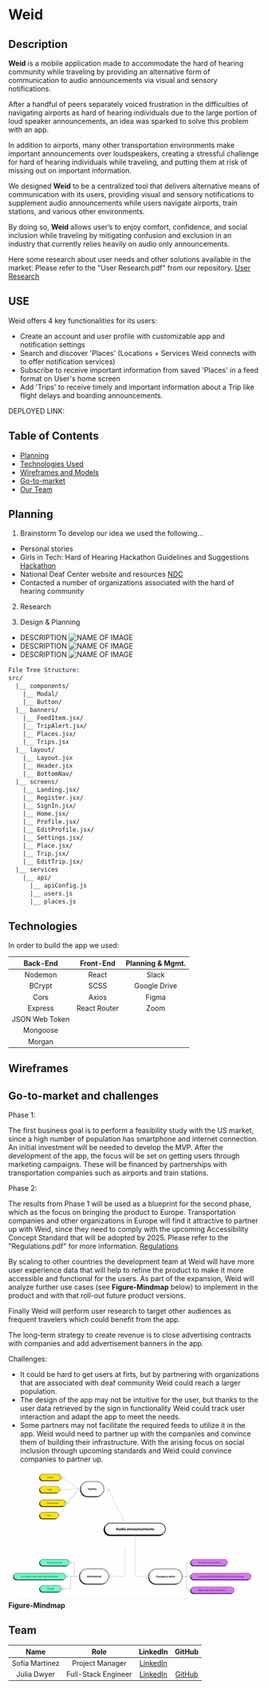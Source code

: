 # Weid

## Description

<strong>Weid</strong> is a mobile application made to accommodate the hard of hearing community while traveling by providing an alternative form of communication to audio announcements via visual and sensory notifications. 

After a handful of peers separately voiced frustration in the difficulties of navigating airports as hard of hearing individuals due to the large portion of loud speaker announcements, an idea was sparked to solve this problem with an app.

In addition to airports, many other transportation environments make important announcements over loudspeakers, creating a stressful challenge for hard of hearing individuals while traveling, and putting them at risk of missing out on important information.

We designed <strong>Weid</strong> to be a centralized tool that delivers alternative means of communication with its users, providing visual and sensory notifications to supplement audio announcements while users navigate airports, train stations, and various other environments.

By doing so, <strong>Weid</strong> allows user’s to enjoy comfort, confidence, and social inclusion while traveling by mitigating confusion and exclusion in an industry that currently relies heavily on audio only announcements.

Here some research about user needs and other solutions available in the market: Please refer to the "User Research.pdf" from our repository.
[User Research](https://github.com/gooliajulia/Hard-of-Hearing-Hackathon/blob/main/User%20Research.pdf)


## USE 
Weid offers 4 key functionalities for its users:
- Create an account and user profile with customizable app and notification settings
- Search and discover 'Places' (Locations + Services Weid connects with to offer notification services) 
- Subscribe to receive important information from saved 'Places' in a feed format on User's home screen
- Add 'Trips' to receive timely and important information about a Trip like flight delays and boarding announcements. 


DEPLOYED LINK:


## Table of Contents

- [Planning](#planning)
- [Technologies Used](#technologies)
- [Wireframes and Models](#wireframes)
- [Go-to-market](#go-to-market)
- [Our Team](#team)

## Planning

1. Brainstorm
To develop our idea we used the following...
- Personal stories
- Girls in Tech: Hard of Hearing Hackathon Guidelines and Suggestions [Hackathon](https://hard-of-hearing-hackathon.devpost.com/)
- National Deaf Center website and resources [NDC](https://www.nationaldeafcenter.org/)
- Contacted a number of organizations associated with the hard of hearing community

2. Research

3. Design & Planning



- DESCRIPTION
  ![NAME OF IMAGE](/IMG.png)
- DESCRIPTION
  ![NAME OF IMAGE](/IMG.png)
- DESCRIPTION
  ![NAME OF IMAGE](/IMG.png)



```
File Tree Structure:
src/
  |__ components/
    |__ Modal/
    |__ Button/
  |__ banners/
    |__ FeedItem.jsx/
    |__ TripAlert.jsx/
    |__ Places.jsx/
    |__ Trips.jsx
  |__ layout/
    |__ Layout.jsx
    |__ Header.jsx
    |__ BottomNav/
  |__ screens/
    |__ Landing.jsx/
    |__ Register.jsx/
    |__ SignIn.jsx/
    |__ Home.jsx/
    |__ Profile.jsx/
    |__ EditProfile.jsx/
    |__ Settings.jsx/
    |__ Place.jsx/
    |__ Trip.jsx/
    |__ EditTrip.jsx/
  |__ services
    |__ api/
      |__ apiConfig.js
      |__ users.js
      |__ places.js
```

## Technologies

In order to build the app we used:

|    Back-End    |  Front-End   | Planning & Mgmt. |
| :------------: | :----------: | :-------------: |
|    Nodemon     |     React    |      Slack      |
|     BCrypt     |     SCSS     |  Google Drive   |
|      Cors      |     Axios    |      Figma      |
|    Express     | React Router |      Zoom       |
| JSON Web Token |              |                 |
|    Mongoose    |              |                 |
|     Morgan     |              |                 |

## Wireframes


## Go-to-market and challenges

Phase 1: 

The first business goal is to perform a feasibility study with the US market, since a high number of population has smartphone and internet connection. An initial investment will be needed to develop the MVP. After the development of the app, the focus will be set on getting users through marketing campaigns. These will be financed by partnerships with transportation companies such as airports and train stations.

Phase 2:

The results from Phase 1 will be used as a blueprint for the second phase, which as the focus on bringing the product to Europe. Transportation companies and other organizations in Europe will find it attractive to partner up with Weid, since they need to comply with the upcoming Accessibility Concept Standard that will be adopted by 2025. Please refer to the "Regulations.pdf" for more information. [Regulations](https://github.com/gooliajulia/Hard-of-Hearing-Hackathon/blob/main/Regulations.pdf)

By scaling to other countries the development team at Weid will have more user experience data that will help to refine the product to make it more accessible and functional for the users. As part of the expansion, Weid will analyze further use cases (see <strong>Figure-Mindmap</strong> below) to implement in the product and with that roll-out future product versions. 

Finally Weid will perform user research to target other audiences as frequent travelers which could benefit from the app. 

The long-term strategy to create revenue is to close advertising contracts with companies and add advertisement banners in the app.  

Challenges: 
- It could be hard to get users at firts, but by partnering with organizations that are associated with deaf community Weid could reach a larger population. 
- The design of the app may not be intuitive for the user, but thanks to the user data retrieved by the sign in functionality Weid could track user interaction and adapt the app to meet the needs. 
- Some partners may not facilitate the required feeds to utilize it in the app. Weid would need to partner up with the companies and convince them of building their infrastructure. With the arising focus on social inclusion through upcoming standards and Weid could convince companies to partner up. 


![F](https://github.com/gooliajulia/Hard-of-Hearing-Hackathon/blob/main/mindmap.JPG)
<strong>Figure-Mindmap</strong>

## Team

| Name | Role | LinkedIn | GitHub |
|:----:|:--------:|:-------:| :----:|
| Sofía Martinez | Project Manager | [LinkedIn](https://www.linkedin.com/in/sofia-martinez-gomez-8b5534136/)| 
| Julia Dwyer | Full-Stack Engineer |[LinkedIn](https://www.linkedin.com/in/julia-dwyer-software-engineer/)| [GitHub](https://github.com/gooliajulia)|



